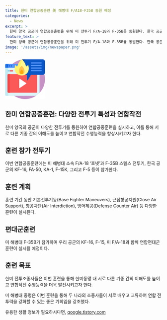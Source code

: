 ```yaml
---
title: 한미 연합공중훈련 美 해병대 F/A18·F35B 동원 예정
categories:
  - News
excerpt: >
  한미 양국 공군이 연합공중훈련을 위해 미 전투기 F/A-18과 F-35B를 동원한다. 한국 공군의 KF-16, FA-50, KA-1, F-15K 등도 이번 연합훈련에 참가하며, 다양한 전투기동 및 연합작전 훈련을 실시할 예정이다. 이번 훈련을 통해 한미 동맹의 작전수행능력이 향상되며, 한미 전투조종사들은 서로 다른 기종 간의 이해도를 높일 것으로 기대된다. 연합편대군훈련을 통해 양국군의 효과적이고 효율적인 임무수행능력을 키우는 것이 목표로 밝혀졌다.
feature_text: >
  한미 양국 공군이 연합공중훈련을 위해 미 전투기 F/A-18과 F-35B를 동원한다. 한국 공군의 KF-16, FA-50, KA-1, F-15K 등도 이번 연합훈련에 참가하며, 다양한 전투기동 및 연합작전 훈련을 실시할 예정이다. 이번 훈련을 통해 한미 동맹의 작전수행능력이 향상되며, 한미 전투조종사들은 서로 다른 기종 간의 이해도를 높일 것으로 기대된다. 연합편대군훈련을 통해 양국군의 효과적이고 효율적인 임무수행능력을 키우는 것이 목표로 밝혀졌다.
image: '/assets/img/newspaper.png'
---
```


<p><img src="/assets/img/news.png" alt="rentncar 속보" /></p>

<h2 data-ke-size="size26">한미 연합공중훈련: 다양한 전투기 특성과 연합작전</h2>

<p data-ke-size="size16">한미 양국의 공군이 다양한 전투기를 동원하여 연합공중훈련을 실시하고, 이를 통해 서로 다른 기종 간의 이해도를 높이고 연합작전 수행능력을 향상시키고자 한다.</p>

<h2 data-ke-size="size24">훈련 참가 전투기</h2>

<p data-ke-size="size16">이번 연합공중훈련에는 미 해병대 소속 F/A-18 ‘호넷’과 F-35B 스텔스 전투기, 한국 공군의 KF-16, FA-50, KA-1, F-15K, 그리고 F-5 등이 참가한다.</p>

<h2 data-ke-size="size24">훈련 계획</h2>

<p data-ke-size="size16">훈련 기간 동안 기본전투기동(Base Fighter Maneuvers), 근접항공지원(Close Air Support), 항공차단(Air Interdiction), 방어제공(Defense Counter Air) 등 다양한 훈련이 실시된다.</p>

<h2 data-ke-size="size24">편대군훈련</h2>

<p data-ke-size="size16">미 해병대 F-35B가 참가하여 우리 공군의 KF-16, F-15, 미 F/A-18과 함께 연합편대군훈련이 실시될 예정이다.</p>

<h2 data-ke-size="size24">훈련 목표</h2>

<p data-ke-size="size16">한미 전투조종사들은 이번 훈련을 통해 한미동맹 내 서로 다른 기종 간의 이해도를 높이고 연합작전 수행능력을 더욱 발전시키고자 한다.</p>

<p data-ke-size="size16">미 해병대 중령은 이번 훈련을 통해 두 나라의 조종사들이 서로 배우고 교류하여 연합 전투력을 강화할 수 있는 좋은 기회임을 강조했다.</p>
유용한 생활 정보가 필요하시다면, <a href="https://qoogle.tistory.com" rel="dofollow">qoogle.tistory.com</a>


